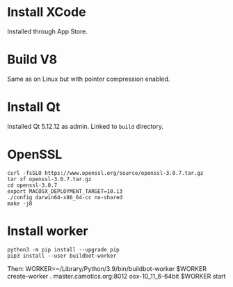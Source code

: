 # Install XCode

Installed through App Store.

# Build V8

Same as on Linux but with pointer compression enabled.

# Install Qt

Installed Qt 5.12.12 as admin.  Linked to ``build`` directory.

# OpenSSL

    curl -fsSLO https://www.openssl.org/source/openssl-3.0.7.tar.gz
    tar xf openssl-3.0.7.tar.gz
    cd openssl-3.0.7
    export MACOSX_DEPLOYMENT_TARGET=10.13
    ./config darwin64-x86_64-cc no-shared
    make -j8

# Install worker

    python3 -m pip install --upgrade pip
    pip3 install --user buildbot-worker

Then:
    WORKER=~/Library/Python/3.9/bin/buildbot-worker
    $WORKER create-worker . master.camotics.org:8012 osx-10_11_6-64bit <password>
    $WORKER start
